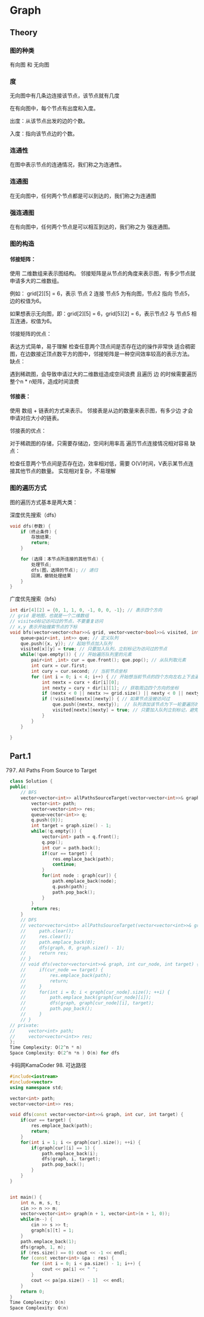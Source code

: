 # Graph
## Theory
### 图的种类
有向图 和 无向图
### 度
无向图中有几条边连接该节点，该节点就有几度   

在有向图中，每个节点有出度和入度。

出度：从该节点出发的边的个数。

入度：指向该节点边的个数。
### 连通性
在图中表示节点的连通情况，我们称之为连通性。
### 连通图
在无向图中，任何两个节点都是可以到达的，我们称之为连通图
### 强连通图
在有向图中，任何两个节点是可以相互到达的，我们称之为 强连通图。
### 图的构造
#### 邻接矩阵：
使用 二维数组来表示图结构。 邻接矩阵是从节点的角度来表示图，有多少节点就申请多大的二维数组。

例如： grid[2][5] = 6，表示 节点 2 连接 节点5 为有向图，节点2 指向 节点5，边的权值为6。

如果想表示无向图，即：grid[2][5] = 6，grid[5][2] = 6，表示节点2 与 节点5 相互连通，权值为6。

邻接矩阵的优点：

表达方式简单，易于理解
检查任意两个顶点间是否存在边的操作非常快
适合稠密图，在边数接近顶点数平方的图中，邻接矩阵是一种空间效率较高的表示方法。
缺点：

遇到稀疏图，会导致申请过大的二维数组造成空间浪费 且遍历 边 的时候需要遍历整个n * n矩阵，造成时间浪费

#### 邻接表： 
使用 数组 + 链表的方式来表示。 邻接表是从边的数量来表示图，有多少边 才会申请对应大小的链表。

邻接表的优点：

对于稀疏图的存储，只需要存储边，空间利用率高
遍历节点连接情况相对容易
缺点：

检查任意两个节点间是否存在边，效率相对低，需要 O(V)时间，V表示某节点连接其他节点的数量。
实现相对复杂，不易理解

### 图的遍历方式
图的遍历方式基本是两大类：

深度优先搜索（dfs）
```c++
void dfs(参数) {
    if (终止条件) {
        存放结果;
        return;
    }

    for (选择：本节点所连接的其他节点) {
        处理节点;
        dfs(图，选择的节点); // 递归
        回溯，撤销处理结果
    }
}
```
广度优先搜索（bfs）
```c++
int dir[4][2] = {0, 1, 1, 0, -1, 0, 0, -1}; // 表示四个方向
// grid 是地图，也就是一个二维数组
// visited标记访问过的节点，不要重复访问
// x,y 表示开始搜索节点的下标
void bfs(vector<vector<char>>& grid, vector<vector<bool>>& visited, int x, int y) {
    queue<pair<int, int>> que; // 定义队列
    que.push({x, y}); // 起始节点加入队列
    visited[x][y] = true; // 只要加入队列，立刻标记为访问过的节点
    while(!que.empty()) { // 开始遍历队列里的元素
        pair<int ,int> cur = que.front(); que.pop(); // 从队列取元素
        int curx = cur.first;
        int cury = cur.second; // 当前节点坐标
        for (int i = 0; i < 4; i++) { // 开始想当前节点的四个方向左右上下去遍历
            int nextx = curx + dir[i][0];
            int nexty = cury + dir[i][1]; // 获取周边四个方向的坐标
            if (nextx < 0 || nextx >= grid.size() || nexty < 0 || nexty >= grid[0].size()) continue;  // 坐标越界了，直接跳过
            if (!visited[nextx][nexty]) { // 如果节点没被访问过
                que.push({nextx, nexty});  // 队列添加该节点为下一轮要遍历的节点
                visited[nextx][nexty] = true; // 只要加入队列立刻标记，避免重复访问
            }
        }
    }

}
```

## Part.1
797. All Paths From Source to Target
```c++
class Solution {
public:
    // BFS
    vector<vector<int>> allPathsSourceTarget(vector<vector<int>>& graph) {
        vector<int> path;
        vector<vector<int>> res;
        queue<vector<int>> q;
        q.push({0});
        int target = graph.size() - 1;
        while(!q.empty()) {
            vector<int> path = q.front();
            q.pop();
            int cur = path.back();
            if(cur == target) {
                res.emplace_back(path);
                continue;
            }
            for(int node : graph[cur]) {
                path.emplace_back(node);
                q.push(path);
                path.pop_back();
            }
        }
        return res;
    }
    // DFS
    // vector<vector<int>> allPathsSourceTarget(vector<vector<int>>& graph) {
    //     path.clear();
    //     res.clear();
    //     path.emplace_back(0);
    //     dfs(graph, 0, graph.size() - 1);
    //     return res;
    // }
    // void dfs(vector<vector<int>>& graph, int cur_node, int target) {
    //     if(cur_node == target) {
    //         res.emplace_back(path);
    //         return;
    //     }
    //     for(int i = 0; i < graph[cur_node].size(); ++i) {
    //         path.emplace_back(graph[cur_node][i]);
    //         dfs(graph, graph[cur_node][i], target);
    //         path.pop_back();
    //     }
    // }
// private:
//     vector<int> path;
//     vector<vector<int>> res;
};
Time Complexity: O(2^n * n) 
Space Complexity: O(2^n *n ) O(n) for dfs
```
 
卡码网KamaCoder
98. 可达路径
```c++
#include<iostream>
#include<vector>
using namespace std;

vector<int> path;
vector<vector<int>> res;

void dfs(const vector<vector<int>>& graph, int cur, int target) {
    if(cur == target) {
        res.emplace_back(path);
        return;
    }
    for(int i = 1; i <= graph[cur].size(); ++i) {
        if(graph[cur][i] == 1) {
            path.emplace_back(i);
            dfs(graph, i, target);
            path.pop_back();
        }
    }
}


int main() {
    int n, m, s, t;
    cin >> n >> m;
    vector<vector<int>> graph(n + 1, vector<int>(n + 1, 0));
    while(m--) {
        cin >> s >> t;
        graph[s][t] = 1;
    }
    path.emplace_back(1);
    dfs(graph, 1, n);
    if (res.size() == 0) cout << -1 << endl;
    for (const vector<int> &pa : res) {
        for (int i = 0; i < pa.size() - 1; i++) {
            cout << pa[i] << " ";
        }
        cout << pa[pa.size() - 1]  << endl;
    }
    return 0;
}
Time Complexity: O(n) 
Space Complexity: O(n)
```
